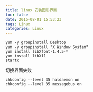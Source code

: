```yaml
---
title: linux 安装图形界面
toc: false
date: 2015-08-01 15:53:23
tags: Linux
categories: Linux
---
```


```shell
yum -y groupinstall Desktop
yum -y groupinstall "X Window System"
yum install libXfont-1.4.5-*
yum install libX11
startx  
```

切换界面失败
```shell
chkconfig --level 35 haldaemon on
chkconfig --level 35 messagebus on
```
